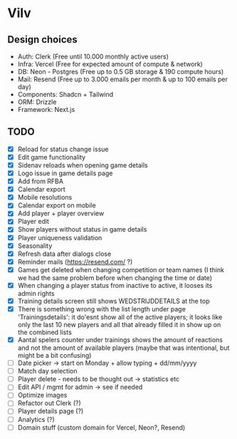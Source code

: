 # Vilv

## Design choices

- Auth: Clerk (Free until 10.000 monthly active users)
- Infra: Vercel (Free for expected amount of compute & network)
- DB: Neon - Postgres (Free up to 0.5 GB storage & 190 compute hours)
- Mail: Resend (Free up to 3.000 emails per month & up to 100 emails per day)
- Components: Shadcn + Tailwind
- ORM: Drizzle
- Framework: Next.js

## TODO

- [x] Reload for status change issue
- [x] Edit game functionality
- [x] Sidenav reloads when opening game details
- [x] Logo issue in game details page
- [x] Add from RFBA
- [x] Calendar export
- [x] Mobile resolutions
- [x] Calendar export on mobile
- [x] Add player + player overview
- [x] Player edit
- [x] Show players without status in game details
- [x] Player uniqueness validation
- [x] Seasonality
- [x] Refresh data after dialogs close
- [x] Reminder mails (https://resend.com/ ?)
- [x] Games get deleted when changing competition or team names (I think we had the same problem before when changing the time or date)
- [x] When changing a player status from inactive to active, it looses its admin rights
- [x] Training details screen still shows WEDSTRIJDDETAILS at the top
- [x] There is something wrong with the list length under page 'Trainingsdetails': it do'esnt show all of the active players; it looks like only the last 10 new players and all that already filled it in show up on the combined lists
- [x] Aantal spelers counter under trainings shows the amount of reactions and not the amount of available players (maybe that was intentional, but might be a bit confusing)
- [ ] Date picker -> start on Monday + allow typing + dd/mm/yyyy
- [ ] Match day selection
- [ ] Player delete - needs to be thought out -> statistics etc
- [ ] Edit API / mgmt for admin -> see if needed
- [ ] Optimize images
- [ ] Refactor out Clerk (?)
- [ ] Player details page (?)
- [ ] Analytics (?)
- [ ] Domain stuff (custom domain for Vercel, Neon?, Resend)
